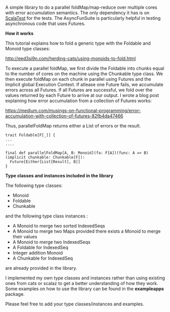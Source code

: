 A simple library to do a parallel foldMap/map-reduce over multiple cores with error accumulation semantics. The only dependency it has is on [ScalaTest](http://www.scalatest.org) for the tests. The AsyncFunSuite is particularly helpful in testing asynchronous code that uses Futures.

**How it works**

This tutorial explains how to fold a generic type with the Foldable and Monoid type classes:

http://eed3si9n.com/herding-cats/using-monoids-to-fold.html

To execute a parallel foldMap, we first divide the Foldable into chunks equal to the number of cores on the machine using the
Chunkable type class. We then execute foldMap on each chunk in parallel using Futures and the Implicit global Execution Context. If atlease one Future fails, we accumulate errors across all Futures. If all Futures are successful, we fold over the values returned by each Future to arrive at our output. I wrote a blog post explaining how error accumulation from a collection of Futures works:

https://medium.com/musings-on-functional-programming/error-accumulation-with-collection-of-futures-82fb4da47466

Thus, parallelFoldMap returns either a List of errors or the result. 
```
trait Foldable[F[_]] {
...
....

final def parallelFoldMap[A, B: Monoid](fa: F[A])(func: A => B)(implicit chunkable: Chunkable[F]):
  Future[Either[List[Result], B]]
}
```

**Type classes and instances included in the library**

The following type classes:
* Monoid
* Foldable
* Chunkable

and the following type class instances :
* A Monoid to merge two sorted IndexedSeqs
* A Monoid to merge two Maps provided there exists a Monoid to merge their values
* A Monoid to merge two IndexedSeqs
* A Foldable for IndexedSeq
* Integer addition Monoid
* A Chunkable for IndexedSeq
 
are already provided in the library.

I implemented my own type classes and instances rather than using existing ones from cats or scalaz to get a better
understanding of how they work. Some examples on how to use the library can be found in the **exampleapps** package.

Please feel free to add your type classes/instances and examples.
